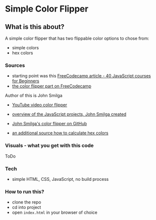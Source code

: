 # Simple Color Flipper

## What is this about?

A simple color flipper that has two flippable color options to chose from:

- simple colors
- hex colors

### Sources

- starting point was this [FreeCodecamp article - 40 JavaScript courses for Beginners](https://www.freecodecamp.org/news/javascript-projects-for-beginners/)
- [the color flipper part on FreeCodecamp](https://www.freecodecamp.org/news/javascript-projects-for-beginners/#how-to-create-a-color-flipper)

Author of this is John Smilga

- [YouTube video color flipper](https://www.youtube.com/watch?v=3PHXvlpOkf4&t=421s)
- [overview of the JavaScript projects, John Smilga created](https://www.vanillajavascriptprojects.com/)
- [John Smilga's color flipper on GitHub](https://github.com/john-smilga/javascript-basic-projects/tree/master/01-color-flipper)

- [an additional source how to calculate hex colors](https://codepen.io/iamsaief/pen/NWxQMjW)

### Visuals - what you get with this code

ToDo

<!-- 480px
![480px](./img/screenshots/)
640px
![640px](./img/screenshots/) -->

### Tech

- simple HTML, CSS, JavaScript, no build process

### How to run this?

- clone the repo
- cd into project
- open `index.html` in your browser of choice
